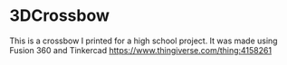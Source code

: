 # 3DCrossbow
This is a crossbow I printed for a high school project. It was made using Fusion 360 and Tinkercad
https://www.thingiverse.com/thing:4158261
